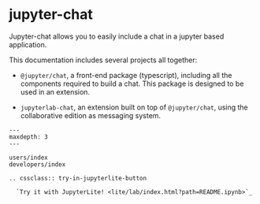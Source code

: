 # jupyter-chat

Jupyter-chat allows you to easily include a chat in a jupyter based application.

This documentation includes several projects all together:

- `@jupyter/chat`, a front-end package (typescript), including all the components
  required to build a chat. This package is designed to be used in an extension.

- `jupyterlab-chat`, an extension built on top of `@jupyter/chat`, using
  the collaborative edition as messaging system.

```{toctree}
---
maxdepth: 3
---

users/index
developers/index
```

```{eval-rst}
.. cssclass:: try-in-jupyterlite-button

  `Try it with JupyterLite! <lite/lab/index.html?path=README.ipynb>`_
```

